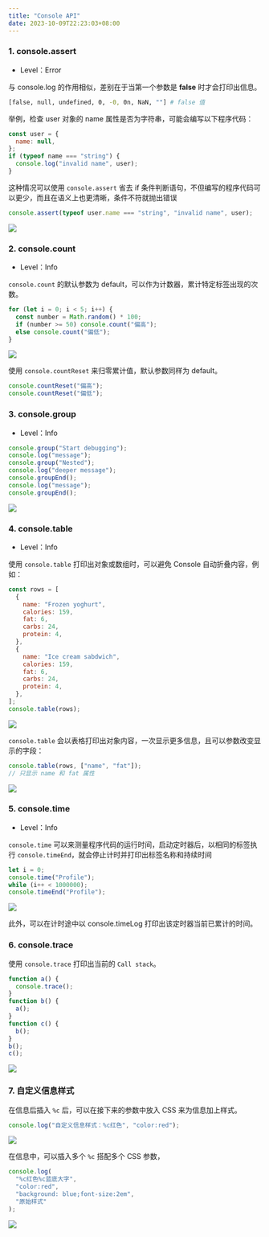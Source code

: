 ```yaml
---
title: "Console API"
date: 2023-10-09T22:23:03+08:00
---
```


### 1. console.assert

- Level：Error

与 console.log 的作用相似，差别在于当第一个参数是 **false** 时才会打印出信息。

```sh
[false, null, undefined, 0, -0, 0n, NaN, ""] # false 值
```

举例，检查 user 对象的 name 属性是否为字符串，可能会编写以下程序代码：

```js
const user = {
  name: null,
};
if (typeof name === "string") {
  console.log("invalid name", user);
}
```

这种情况可以使用 `console.assert` 省去 if 条件判断语句，不但编写的程序代码可以更少，而且在语义上也更清晰，条件不符就抛出错误

```js
console.assert(typeof user.name === "string", "invalid name", user);
```

<img src="/img/71/1.png" />

### 2. console.count

- Level：Info

`console.count` 的默认参数为 default，可以作为计数器，累计特定标签出现的次数。

```js
for (let i = 0; i < 5; i++) {
  const number = Math.random() * 100;
  if (number >= 50) console.count("偏高");
  else console.count("偏低");
}
```

<img src="/img/71/2.png" />

使用 `console.countReset` 来归零累计值，默认参数同样为 default。

```js
console.countReset("偏高");
console.countReset("偏低");
```

### 3. console.group

- Level：Info

```js
console.group("Start debugging");
console.log("message");
console.group("Nested");
console.log("deeper message");
console.groupEnd();
console.log("message");
console.groupEnd();
```

<img src="/img/71/3.png" />

### 4. console.table

- Level：Info

使用 `console.table` 打印出对象或数组时，可以避免 Console 自动折叠内容，例如：

```js
const rows = [
  {
    name: "Frozen yoghurt",
    calories: 159,
    fat: 6,
    carbs: 24,
    protein: 4,
  },
  {
    name: "Ice cream sabdwich",
    calories: 159,
    fat: 6,
    carbs: 24,
    protein: 4,
  },
];
console.table(rows);
```

<img src="/img/71/4.png" />

`console.table` 会以表格打印出对象内容，一次显示更多信息，且可以参数改变显示的字段：

```js
console.table(rows, ["name", "fat"]);
// 只显示 name 和 fat 属性
```

<img src="/img/71/5.png" />

### 5. console.time

- Level：Info

`console.time` 可以来测量程序代码的运行时间，启动定时器后，以相同的标签执行 `console.timeEnd`，就会停止计时并打印出标签名称和持续时间

```js
let i = 0;
console.time("Profile");
while (i++ < 1000000);
console.timeEnd("Profile");
```

<img src="/img/71/6.png" />

此外，可以在计时途中以 console.timeLog 打印出该定时器当前已累计的时间。

### 6. console.trace

使用 `console.trace` 打印出当前的 `Call stack`。

```js
function a() {
  console.trace();
}
function b() {
  a();
}
function c() {
  b();
}
b();
c();
```

<img src="/img/71/7.png" />

### 7. 自定义信息样式

在信息后插入 `%c` 后，可以在接下来的参数中放入 CSS 来为信息加上样式。

```js
console.log("自定义信息样式：%c红色", "color:red");
```

<img src="/img/71/8.png" />

在信息中，可以插入多个 `%c` 搭配多个 CSS 参数，

```js
console.log(
  "%c红色%c蓝底大字",
  "color:red",
  "background: blue;font-size:2em",
  "原始样式"
);
```

<img src="/img/71/9.png" />